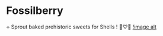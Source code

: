 # Fossilberry
⟡ Sprout baked prehistoric sweets for Shells ! 🍓♡🐚
[!image alt](https://media.discordapp.net/attachments/1320809661213184092/1349455428886724628/Sans_titre_1447_20250301143357.png?ex=67d329cd&is=67d1d84d&hm=187d01c9dd4ec6d075aa9e029f07268c0695f6b55e44d6a0af1af0a7c8edc019&=&format=webp&quality=lossless&width=779&height=732)
